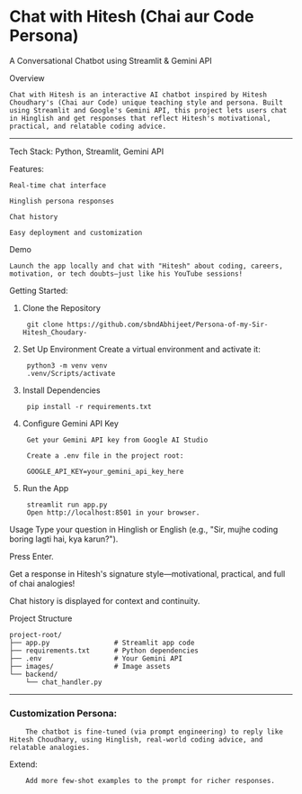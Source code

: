 # Chat with Hitesh (Chai aur Code Persona)
A Conversational Chatbot using Streamlit & Gemini API

Overview

    Chat with Hitesh is an interactive AI chatbot inspired by Hitesh Choudhary's (Chai aur Code) unique teaching style and persona. Built using Streamlit and Google's Gemini API, this project lets users chat in Hinglish and get responses that reflect Hitesh's motivational, practical, and relatable coding advice.
---
Tech Stack: Python, Streamlit, Gemini API

Features:

    Real-time chat interface

    Hinglish persona responses

    Chat history

    Easy deployment and customization

Demo

    Launch the app locally and chat with "Hitesh" about coding, careers, motivation, or tech doubts—just like his YouTube sessions!

Getting Started:

1. Clone the Repository
    
        git clone https://github.com/sbndAbhijeet/Persona-of-my-Sir-Hitesh_Choudary-
    

2. Set Up Environment
        Create a virtual environment and activate it:

        python3 -m venv venv
        .venv/Scripts/activate

3. Install Dependencies

        pip install -r requirements.txt

4. Configure Gemini API Key
        
        Get your Gemini API key from Google AI Studio

        Create a .env file in the project root:

        GOOGLE_API_KEY=your_gemini_api_key_here
5. Run the App

        streamlit run app.py
        Open http://localhost:8501 in your browser.

Usage
Type your question in Hinglish or English (e.g., "Sir, mujhe coding boring lagti hai, kya karun?").

Press Enter.

Get a response in Hitesh's signature style—motivational, practical, and full of chai analogies!

Chat history is displayed for context and continuity.

Project Structure

    project-root/
    ├── app.py                # Streamlit app code
    ├── requirements.txt      # Python dependencies
    ├── .env                  # Your Gemini API 
    ├── images/               # Image assets
    └── backend/
        └── chat_handler.py     
---
### Customization Persona:

        The chatbot is fine-tuned (via prompt engineering) to reply like Hitesh Choudhary, using Hinglish, real-world coding advice, and relatable analogies.

Extend:

        Add more few-shot examples to the prompt for richer responses.

